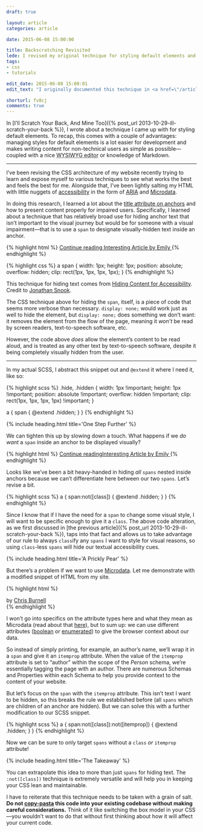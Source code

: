 ```yaml
---
draft: true

layout: article
categories: article

date: 2015-06-08 15:00:00

title: Backscratching Revisited
lede: I revised my original technique for styling default elements and took it a step further to scratch the greatest number of backs.
tags:
- css
- tutorials

edit_date: 2015-06-08 15:00:01
edit_text: "I originally documented this technique in <a href=\"/article/ill-scratch-your-back\">a previous article</a>, but have updated it here to reflect accessibility needs."

shorturl: fv8cj
comments: true
---
```



In [I’ll Scratch Your Back, And Mine Too]({% post_url 2013-10-29-ill-scratch-your-back %}), I wrote about a technique I came up with for styling default elements. To recap, this comes with a couple of advantages: managing styles for default elements is a lot easier for development and makes writing content for non-technical users as simple as possible—coupled with a nice <abbr title="What You See Is What You Get">WYSIWYG editor</abbr> or knowledge of Markdown.


--------


I’ve been revising the CSS architecture of my website recently trying to learn and expose myself to various techniques to see what works the best and feels the best for me. Alongside that, I’ve been lightly salting my HTML with little nuggets of [accessibility](http://a11yproject.com/) in the form of [ARIA](http://html5doctor.com/using-aria-in-html/) and [Microdata](http://schema.org/docs/documents.html).

In doing this research, I learned a lot about the [title attribute on anchors](https://silktide.com/i-thought-title-text-improved-accessibility-i-was-wrong/) and how to present content properly for impaired users. Specifically, I learned about a technique that has relatively broad use for hiding anchor text that isn’t important to the visual journey but would be for someone with a visual impairment—that is to use a `span` to designate visually-hidden text inside an anchor.

{% highlight html %}
<a href="/article/interesting-article">
    <span>Continue reading </span>Interesting Article by Emily
</a>
{% endhighlight %}

{% highlight css %}
a span {
    width:  1px;
    height: 1px;
    position: absolute;
    overflow: hidden;
    clip: rect(1px, 1px, 1px, 1px);
}
{% endhighlight %}

<aside><p>This technique for hiding text comes from <a href="http://snook.ca/archives/html_and_css/hiding-content-for-accessibility" rel="external">Hiding Content for Accessibility</a>. Credit to <a href="http://snook.ca/" rel="external">Jonathan Snook</a>.</p></aside>

The CSS technique above for hiding the `span`, itself, is a piece of code that seems more verbose than necessary. `display: none;` would work just as well to hide the element, but `display: none;` does something we don’t want: it removes the element from the flow of the page, meaning it *won’t* be read by screen readers, text-to-speech software, etc.

However, the code above *does* allow the element’s content to be read aloud, and is treated as any other text by text-to-speech software, despite it being completely visually hidden from the user.

--------

In my actual SCSS, I abstract this snippet out and `@extend` it where I need it, like so:

{% highlight scss %}
.hide,
.hidden {
    width:  1px !important;
    height: 1px !important;
    position: absolute !important;
    overflow: hidden !important;
    clip: rect(1px, 1px, 1px, 1px) !important;
}

a {
    span {
        @extend .hidden;
    }
}
{% endhighlight %}


{% include heading.html title='One Step Further' %}

We can tighten this up by slowing down a touch. What happens if we *do want* a `span` inside an anchor to be displayed visually?

{% highlight html %}
<a href="/article/interesting-article">
    <span>Continue reading</span>Interesting Article by <span class="author--emily">Emily</span>
</a>
{% endhighlight %}

Looks like we’ve been a bit heavy-handed in hiding *all* `spans` nested inside anchors because we can’t differentiate here between our two `spans`. Let’s revise a bit.

{% highlight scss %}
a {
    span:not([class]) {
        @extend .hidden;
    }
}
{% endhighlight %}

Since I know that if I have the need for a `span` to change some visual style, I will want to be specific enough to give it a `class`. The above code alteration, as we first discussed in [the previous article]({% post_url 2013-10-29-ill-scratch-your-back %}), taps into that fact and allows us to take advantage of our rule to always `class`ify any `spans` I want to style for visual reasons, so using `class`-less `spans` will hide our textual accessibility cues.


{% include heading.html title='A Prickly Pear' %}

But there’s a problem if we want to use [Microdata](http://schema.org/docs/documents.html). Let me demonstrate with a modified snippet of HTML from my site.

{% highlight html %}
<aside class="author" itemscope itemtype="http://data-vocabulary.org/Person">
    <div class="author-name">
        by <a href="/about">
               <span itemprop="author">Chris Burnell</span>
           </a>
    </div>
</aside>
{% endhighlight %}

I won’t go into specifics on the attribute types here and what they mean as Microdata (read about that [here](https://schema.org/Person)), but to sum up: we can use different attributes ([boolean](https://html.spec.whatwg.org/#boolean-attributes) or [enumerated](https://html.spec.whatwg.org/#keywords-and-enumerated-attributes)) to give the browser context about our data.

So instead of simply printing, for example, an author’s name, we’ll wrap it in a `span` and give it an `itemprop` attribute. When the value of the `itemprop` attribute is set to “author” within the scope of the *Person* schema, we’re essentially tagging the page with an author. There are numerous Schemas and Properties within each Schema to help you provide context to the content of your website.

But let’s focus on the `span` with the `itemprop` attribute. This isn’t text I want to be hidden, so this breaks the rule we established before (all `spans` which are children of an anchor are hidden). But we can solve this with a further modification to our SCSS snippet.

{% highlight scss %}
a {
    span:not([class]):not([itemprop]) {
        @extend .hidden;
    }
}
{% endhighlight %}

Now we can be sure to only target `spans` without a `class` *or* `itemprop` attribute!


{% include heading.html title='The Takeaway' %}

You can extrapolate this idea to more than just `spans` for hiding text. The `:not([class])` technique is extremely versatile and will help you in keeping your CSS lean and maintainable.

I have to reiterate that this technique needs to be taken with a grain of salt. **Do not <a href="https://gifs.chrisburnell.com/copypasta.gif" rel="nofollow">copy-pasta</a> this code into your existing codebase without making careful considerations.** Think of it like switching the box model in your CSS—you wouldn’t want to do that without first thinking about how it will affect your current code.
